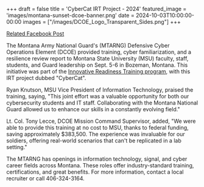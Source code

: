 +++
draft = false
title = 'CyberCat IRT Project - 2024'
featured_image = 'images/montana-sunset-dcoe-banner.png'
date = 2024-10-03T10:00:00-00:00
images = ["/images/DCOE_Logo_Transparent_Sides.png"]
+++

[Related Facebook Post](https://www.facebook.com/story.php/?story_fbid=970923394852484&id=100058044968508)

The Montana Army National Guard's (MTARNG) Defensive Cyber Operations Element (DCOE) provided training, cyber familiarization, and a resilience review report to Montana State University (MSU) faculty, staff, students, and Guard leadership on Sept. 5-6 in Bozeman, Montana. This initiative was part of the [Innovative Readiness Training program](https://irt.defense.gov/), with this IRT project dubbed "CyberCat".

Ryan Knutson, MSU Vice President of Information Technology, praised the training, saying, "This joint effort was a valuable opportunity for both our cybersecurity students and IT staff. Collaborating with the Montana National Guard allowed us to enhance our skills in a constantly evolving field."

Lt. Col. Tony Lecce, DCOE Mission Command Supervisor, added, "We were able to provide this training at no cost to MSU, thanks to federal funding, saving approximately $383,500. The experience was invaluable for our soldiers, offering real-world scenarios that can't be replicated in a lab setting."

The MTARNG has openings in information technology, signal, and cyber career fields across Montana. These roles offer industry-standard training, certifications, and great benefits. For more information, contact a local recruiter or call 406-324-3164.
